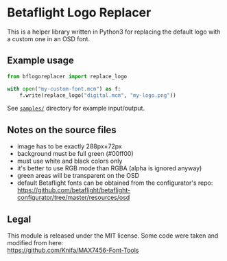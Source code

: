 # Betaflight Logo Replacer

This is a helper library written in Python3 for replacing the default logo with a custom one in an OSD font.

## Example usage

```python
from bflogoreplacer import replace_logo

with open("my-custom-font.mcm") as f:
    f.write(replace_logo("digital.mcm", "my-logo.png"))
```

See [`samples/`](samples/) directory for example input/output.

## Notes on the source files

* image has to be exactly 288px×72px
* background must be full green (#00ff00)
* must use white and black colors only
* it's better to use RGB mode than RGBA (alpha is ignored anyway)
* green areas will be transparent on the OSD
* default Betaflight fonts can be obtained from the configurator's repo:  
  https://github.com/betaflight/betaflight-configurator/tree/master/resources/osd

## Legal

This module is released under the MIT license. Some code were taken and modified from here:  
https://github.com/Knifa/MAX7456-Font-Tools
